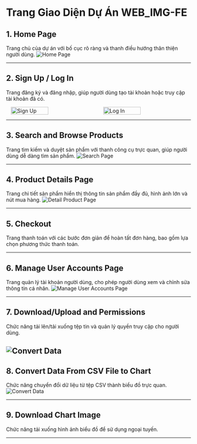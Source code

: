 # Trang Giao Diện Dự Án WEB_IMG-FE

## 1. Home Page
Trang chủ của dự án với bố cục rõ ràng và thanh điều hướng thân thiện người dùng.
![Home Page](https://github.com/BaoMinh000/WEB_IMG-Front-end/blob/385f60eddea0245f9d8fd785677ff9984a00035c/IMG%20demo/Home.jpeg?raw=true)

---

## 2. Sign Up / Log In
Trang đăng ký và đăng nhập, giúp người dùng tạo tài khoản hoặc truy cập tài khoản đã có.

<div style="display: flex; justify-content: space-around;">
  <img src="https://github.com/BaoMinh000/WEB_IMG-Front-end/blob/5554eef214ced3a78f4afc02d23eaab336f9e1cb/IMG%20demo/LOGIN.png" alt="Sign Up" style="width: 45%;">
  <img src="https://github.com/BaoMinh000/WEB_IMG-Front-end/blob/5554eef214ced3a78f4afc02d23eaab336f9e1cb/IMG%20demo/REGRIS.png" alt="Log In" style="width: 45%;">
</div>

---

## 3. Search and Browse Products
Trang tìm kiếm và duyệt sản phẩm với thanh công cụ trực quan, giúp người dùng dễ dàng tìm sản phẩm.
![Search Page](https://github.com/BaoMinh000/WEB_IMG-Front-end/blob/385f60eddea0245f9d8fd785677ff9984a00035c/IMG%20demo/searchpage.jpeg?raw=true)

---

## 4. Product Details Page
Trang chi tiết sản phẩm hiển thị thông tin sản phẩm đầy đủ, hình ảnh lớn và nút mua hàng.
![Detail Product Page](https://github.com/BaoMinh000/WEB_IMG-Front-end/blob/385f60eddea0245f9d8fd785677ff9984a00035c/IMG%20demo/Detailpageproduct.jpeg?raw=true)

---

## 5. Checkout
Trang thanh toán với các bước đơn giản để hoàn tất đơn hàng, bao gồm lựa chọn phương thức thanh toán.
 <!-- Thay URL hình nếu có hình cho trang này -->

---

## 6. Manage User Accounts Page
Trang quản lý tài khoản người dùng, cho phép người dùng xem và chỉnh sửa thông tin cá nhân.
![Manage User Accounts Page](https://github.com/BaoMinh000/WEB_IMG-Front-end/blob/385f60eddea0245f9d8fd785677ff9984a00035c/IMG%20demo/PROFILE%20USER.png?raw=true)

---

## 7. Download/Upload and Permissions
Chức năng tải lên/tải xuống tệp tin và quản lý quyền truy cập cho người dùng.
 <!-- Thay URL hình nếu có hình cho trang này -->

![Convert Data](https://github.com/BaoMinh000/WEB_IMG-Front-end/blob/c931be80d6339491a6c6e5aec32a10f50c64c468/IMG%20demo/system-admin.png?raw=true)
---

## 8. Convert Data From CSV File to Chart
Chức năng chuyển đổi dữ liệu từ tệp CSV thành biểu đồ trực quan.
![Convert Data](https://github.com/BaoMinh000/WEB_IMG-Front-end/blob/134735c685f64b6cb916d4be82314f3d82cb7477/IMG%20demo/CSVPAGE.jpeg?raw=true)

---

## 9. Download Chart Image
Chức năng tải xuống hình ảnh biểu đồ để sử dụng ngoại tuyến.<!-- Thay URL hình nếu có hình cho trang này -->

---
